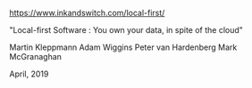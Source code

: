 
https://www.inkandswitch.com/local-first/ 

"Local-first Software : You own your data, in spite of the cloud"

Martin Kleppmann
Adam Wiggins
Peter van Hardenberg
Mark McGranaghan

April, 2019